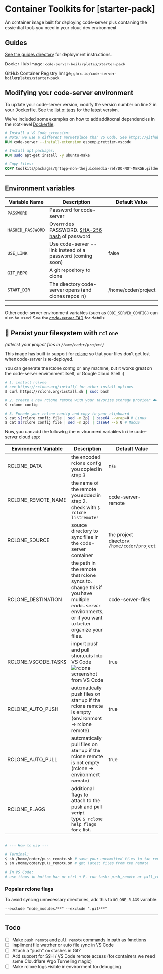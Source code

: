 # Container Toolkits for [starter-pack]

An container image built for deploying code-server plus
containing the essiential tools you need in your cloud dev
environment

## Guides

[See the guides directory](/guides) for deployment instructions.

Docker Hub Image: `code-server-boilerplates/starter-pack`

GitHub Container Registry Image; `ghrc.io/code-server-boilerplates/starter-pack`

## Modifying your code-server environment

To update your code-server version, modify the version number on line 2 in your Dockerfile. See the [list of tags](https://hub.docker.com/r/codercom/code-server/tags?page=1&ordering=last_updated) for the latest version.

We've included some examples on how to add additoonal dependencies in the root-level [Dockerfile](/Dockerfile):

``` Dockerfile
# Install a VS Code extension:
# Note: we use a different marketplace than VS Code. See https://github.com/cdr/code-server/blob/main/docs/FAQ.md#differences-compared-to-vs-code
RUN code-server --install-extension esbenp.prettier-vscode

# Install apt packages:
RUN sudo apt-get install -y ubuntu-make

# Copy files: 
COPY toolkits/packages/@rtapp-non-thejuicemedia-ref/DO-NOT-MERGE.gildedguy-and-yoopia /home/coder/.local/more-corporate-clickbait-bullshit.headquarters.com.au
```

---

## Environment variables

| Variable Name     | Description                                                                                      | Default Value       |
| ----------------- | ------------------------------------------------------------------------------------------------ | ------------------- |
| `PASSWORD` | Password for code-server                                                                         |                     |
| `HASHED_PASSWORD` | Overrrides PASSWORD. [SHA-256 hash](https://xorbin.com/tools/sha256-hash-calculator) of password |
| `USE_LINK` | Use code-server --link instead of a password (coming soon)                                       | false               |
| `GIT_REPO` | A git repository to clone                                                                        |                     |
| `START_DIR` | The directory code-server opens (and clones repos in)                                            | /home/coder/project |
---

Other code-server environment variables (such as `CODE_SERVER_CONFIG` ) can also be used. See the [code-server FAQ](https://github.com/cdr/code-server/blob/main/docs/FAQ.md) for details.

## 💾 Persist your filesystem with `rclone`

_(atleast your project files in `/home/coder/project`)_

This image has built-in support for [rclone](https://rclone.org/) so that your files don't get lost when code-server is re-deployed.

You can generate the rclone config on any machine, but it works great on the code-server environment itself, or Google Cloud Shell :)

``` sh
# 1. install rclone
# see https://rclone.org/install/ for other install options
$ curl https://rclone.org/install.sh | sudo bash

# 2. create a new rclone remote with your favorite storage provider ☁️
$ rclone config

# 3. Encode your rclone config and copy to your clipboard
$ cat $(rclone config file | sed -n 2p) | base64 --wrap=0 # Linux
$ cat $(rclone config file | sed -n 2p) | base64 --b 0 # MacOS
```

Now, you can add the following the environment variables in the code-server cloud app:

| Environment Variable | Description                                                                                                                                           | Default Value                                | Required |
| -------------------- | ----------------------------------------------------------------------------------------------------------------------------------------------------- | -------------------------------------------- | -------- |
| RCLONE_DATA          | the encoded rclone config you copied in step 3                                                                                                        | n/a                                          | ✅        |
| RCLONE_REMOTE_NAME   | the name of the remote you added in step 2.<br />check with `$ rclone listremotes` | code-server-remote                           |          |
| RCLONE_SOURCE        | source directory to sync files in the code-server container                                                                                           | the project directory: `/home/coder/project` |          |
| RCLONE_DESTINATION   | the path in the remote that rclone syncs to. change this if you have multiple code-server environments, or if you want to better organize your files. | code-server-files                            |          |
| RCLONE_VSCODE_TASKS  | import push and pull shortcuts into VS Code ![rclone screenshot from VS Code](../img/rclone-vscode-tasks.png) | true |
| RCLONE_AUTO_PUSH     | automatically push files on startup if the rclone remote is empty (environment -> rclone remote)                                                      | true                                         |          |
| RCLONE_AUTO_PULL     | automatically pull files on startup if the rclone remote is not empty (rclone -> environment remote)                                                  | true                                         |          |
| RCLONE_FLAGS         | additional flags to attach to the push and pull script.<br />type `$ rclone help flags` for a list.                                                          |                                              |          |

``` sh

# --- How to use ---

# Terminal:
$ sh /home/coder/push_remote.sh # save your uncomitted files to the remote
$ sh /home/coder/pull_remote.sh # get latest files from the remote

# In VS Code:
# use items in bottom bar or ctrl + P, run task: push_remote or pull_remote or 
```

### Popular rclone flags

To avoid syncing unnecessary directories, add this to
`RCLONE_FLAGS` variable:

``` none
--exclude "node_modules/**" --exclude ".git/**"
```

---

## Todo

* [ ] Make `push_remote` and `pull_remote` commands in path
as functions
* [ ] Impliment file watcher or auto file sync in VS Code
* [ ] Attach a "push" on stashes in Git?
* [ ] Add support for SSH / VS Code remote access (for containers
we need some Cloudflare Argo Tunneling magic)
* [ ] Make rclone logs visible in environment for debugging

